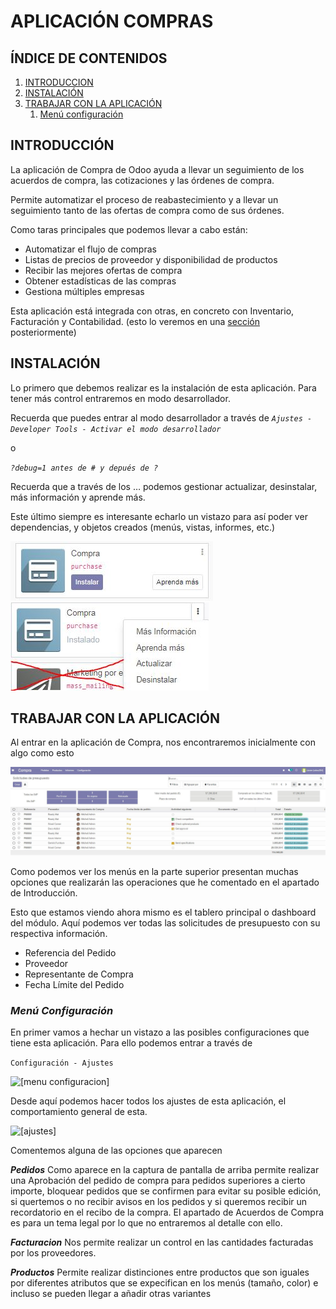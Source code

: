 # APLICACIÓN COMPRAS

## **ÍNDICE DE CONTENIDOS**
1. [INTRODUCCION](#introducción)
2. [INSTALACIÓN](#instalación)
3. [TRABAJAR CON LA APLICACIÓN](#trabajar-con-la-aplicación)
   1. [Menú configuración](#menú-configuración)

## **INTRODUCCIÓN**
La aplicación de Compra de Odoo ayuda a llevar un seguimiento de los acuerdos de compra, las cotizaciones y las órdenes de compra. 

Permite automatizar el proceso de reabastecimiento y a llevar un seguimiento tanto de las ofertas de compra como de sus órdenes.

Como taras principales que podemos llevar a cabo están:
- Automatizar el flujo de compras
- Listas de precios de proveedor y disponibilidad de productos
- Recibir las mejores ofertas de compra
- Obtener estadísticas de las compras
- Gestiona múltiples empresas

Esta aplicación está integrada con otras, en concreto con Inventario, Facturación y Contabilidad. (esto lo veremos en una [sección](#relación-entre-aplicación-compras---inventario---facturacion---contabilidad) posteriormente)

## **INSTALACIÓN**
Lo primero que debemos realizar es la instalación de esta aplicación.
Para tener más control entraremos en modo desarrollador.

Recuerda que puedes entrar al modo desarrollador a través de 
*`Ajustes - Developer Tools - Activar el modo desarrollador`*

o

*`?debug=1 antes de # y depués de ?`*

Recuerda que a través de los …  podemos gestionar actualizar, desinstalar, más información y aprende más. 

Este último siempre es interesante echarlo un vistazo para así poder ver dependencias, y objetos creados (menús, vistas, informes, etc.) 

![compras]
![compras2]

## **TRABAJAR CON LA APLICACIÓN**
Al entrar en la aplicación de Compra, nos encontraremos inicialmente con algo como esto

![compras3]

Como podemos ver los menús en la parte superior presentan muchas opciones que realizarán las operaciones que he comentado en el apartado de Introducción.

Esto que estamos viendo ahora mismo es el tablero principal o dashboard del módulo. 
Aquí podemos ver todas las solicitudes de presupuesto con su respectiva información.

* Referencia del Pedido
* Proveedor
* Representante de Compra 
* Fecha Límite del Pedido

### ***Menú Configuración***

En primer vamos a hechar un vistazo a las posibles configuraciones que tiene esta aplicación. Para ello podemos entrar a través de

`Configuración - Ajustes`

![[menu configuracion]][compras4]

Desde aquí podemos hacer todos los ajustes de esta aplicación, el comportamiento general de esta.

![[ajustes]][compras5]

Comentemos alguna de las opciones que aparecen

***Pedidos***
Como aparece en la captura de pantalla de arriba permite realizar una Aprobación del pedido de compra para pedidos superiores a cierto importe, bloquear pedidos que se confirmen para evitar su posible edición, si quertemos o no recibir avisos en los pedidos y si queremos recibir un recordatorio en el recibo de la compra.
El apartado de Acuerdos de Compra es para un tema legal por lo que no entraremos al detalle con ello.

***Facturacion***
Nos permite realizar un control en las cantidades facturadas por los proveedores.

***Productos***
Permite realizar distinciones entre productos que son iguales por diferentes atributos que se expecifican en los menús (tamaño, color) e incluso se pueden llegar a añadir otras variantes


[compras]: imagenes_compra/logo_compras.JPG
[compras2]: imagenes_compra/logo_compras2.JPG
[compras3]: imagenes_compra/dashboard_compras.JPG
[compras4]: imagenes_compra/menu_config_compras.JPG "Menú de configuración"
[compras5]: imagenes_compra/ajustes_compras.JPG "Ajustes"